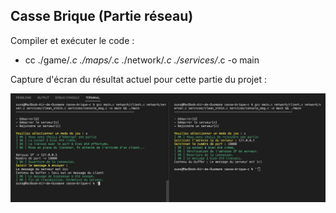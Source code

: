 ## Casse Brique (Partie réseau)

Compiler et exécuter le code : 
- cc ./game/*.c ./maps/*.c ./network/*.c ./services/*.c -o main

Capture d'écran du résultat actuel pour cette partie du projet :

![Screenshot 1](screenshots/screen1.png)